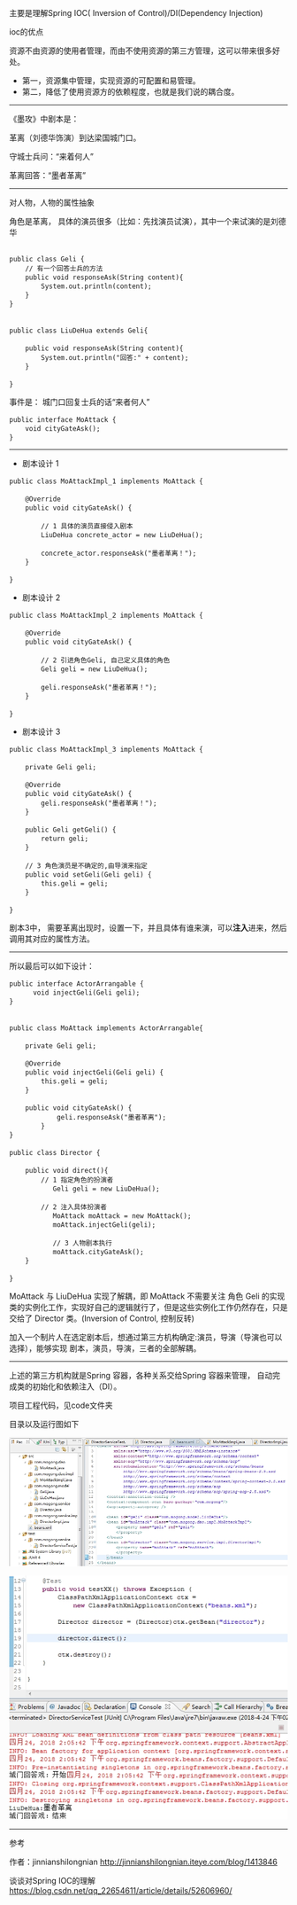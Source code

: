 主要是理解Spring IOC( Inversion of Control)/DI(Dependency Injection)

ioc的优点

资源不由资源的使用者管理，而由不使用资源的第三方管理，这可以带来很多好处。
* 第一，资源集中管理，实现资源的可配置和易管理。
* 第二，降低了使用资源方的依赖程度，也就是我们说的耦合度。

---

《墨攻》中剧本是：

革离（刘德华饰演）到达梁国城门口。

守城士兵问：“来着何人”

革离回答：“墨者革离” 

-----

对人物，人物的属性抽象

角色是革离， 具体的演员很多（比如：先找演员试演），其中一个来试演的是刘德华
```

public class Geli {
    // 有一个回答士兵的方法
	public void responseAsk(String content){
		System.out.println(content);
	}
}


public class LiuDeHua extends Geli{
	
	public void responseAsk(String content){
		System.out.println("回答:" + content);
	}
	
}
```

事件是： 城门口回复士兵的话“来者何人”
```
public interface MoAttack {
	void cityGateAsk();
}
```

----

* 剧本设计 1 

```
public class MoAttackImpl_1 implements MoAttack {

	@Override
	public void cityGateAsk() {
		
		// 1 具体的演员直接侵入剧本
		LiuDeHua concrete_actor = new LiuDeHua();
		
		concrete_actor.responseAsk("墨者革离！");
	}

}
```

* 剧本设计 2

```
public class MoAttackImpl_2 implements MoAttack {

	@Override
	public void cityGateAsk() {
		
		// 2 引进角色Geli, 自己定义具体的角色
		Geli geli = new LiuDeHua();
		
		geli.responseAsk("墨者革离！");
	}

}
```


* 剧本设计 3

```
public class MoAttackImpl_3 implements MoAttack {

	private Geli geli;
	
	@Override
	public void cityGateAsk() {		
		geli.responseAsk("墨者革离！");
	}

	public Geli getGeli() {
		return geli;
	}

	// 3 角色演员是不确定的,由导演来指定
	public void setGeli(Geli geli) {
		this.geli = geli;
	}

}
```


剧本3中， 需要革离出现时，设置一下，并且具体有谁来演，可以**注入**进来，然后调用其对应的属性方法。

----

所以最后可以如下设计：

```
public interface ActorArrangable {
	  void injectGeli(Geli geli);  
}


public class MoAttack implements ActorArrangable{

	private Geli geli;  
	 
	@Override
	public void injectGeli(Geli geli) {
		this.geli = geli;
	}
	
	public void cityGateAsk() {  
        	geli.responseAsk("墨者革离");  
    	}  
}

public class Director {
	
	public void direct(){  
		// 1 指定角色的扮演者  
	       Geli geli = new LiuDeHua();    

		// 2 注入具体扮演者
	       MoAttack moAttack = new MoAttack();
	       moAttack.injectGeli(geli);

	       // 3 人物剧本执行
	       moAttack.cityGateAsk();
   	}  
	
}
```

MoAttack 与 LiuDeHua 实现了解耦，即 MoAttack 不需要关注 角色 Geli 的实现类的实例化工作，实现好自己的逻辑就行了，但是这些实例化工作仍然存在，只是交给了 Director 类。(Inversion of Control, 控制反转)

加入一个制片人在选定剧本后，想通过第三方机构确定:演员，导演（导演也可以选择），能够实现 剧本，演员，导演，三者的全部解耦。

----

上述的第三方机构就是Spring 容器，各种关系交给Spring 容器来管理， 自动完成类的初始化和依赖注入（DI）。


项目工程代码，见code文件夹

目录以及运行图如下

![](./imgs/peizhi.jpg)

![](./imgs/rs.jpg)

----

参考

作者：jinnianshilongnian
http://jinnianshilongnian.iteye.com/blog/1413846

谈谈对Spring IOC的理解
https://blog.csdn.net/qq_22654611/article/details/52606960/

